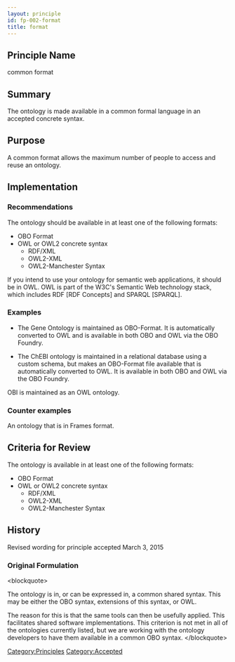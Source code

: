 ```yaml
---
layout: principle
id: fp-002-format
title: format
---
```


Principle Name
--------------

common format

Summary
-------

The ontology is made available in a common formal language in an
accepted concrete syntax.

Purpose
-------

A common format allows the maximum number of people to access and reuse
an ontology.

Implementation
--------------

### Recommendations

The ontology should be available in at least one of the following
formats:

-   OBO Format
-   OWL or OWL2 concrete syntax
    -   RDF/XML
    -   OWL2-XML
    -   OWL2-Manchester Syntax

If you intend to use your ontology for semantic web applications, it
should be in OWL. OWL is part of the W3C's Semantic Web technology
stack, which includes RDF [RDF Concepts] and SPARQL [SPARQL].

### Examples

-   The Gene Ontology is maintained as OBO-Format. It is automatically
    converted to OWL and is available in both OBO and OWL via the OBO
    Foundry.

-   The ChEBI ontology is maintained in a relational database using a
    custom schema, but makes an OBO-Format file available that is
    automatically converted to OWL. It is available in both OBO and OWL
    via the OBO Foundry.

OBI is maintained as an OWL ontology.

### Counter examples

An ontology that is in Frames format.

Criteria for Review
-------------------

The ontology is available in at least one of the following formats:

-   OBO Format
-   OWL or OWL2 concrete syntax
    -   RDF/XML
    -   OWL2-XML
    -   OWL2-Manchester Syntax

History
-------

Revised wording for principle accepted March 3, 2015

### Original Formulation

\<blockquote\>

The ontology is in, or can be expressed in, a common shared syntax. This
may be either the OBO syntax, extensions of this syntax, or OWL.

The reason for this is that the same tools can then be usefully applied.
This facilitates shared software implementations. This criterion is not
met in all of the ontologies currently listed, but we are working with
the ontology developers to have them available in a common OBO syntax.
\</blockquote\>

<Category:Principles> <Category:Accepted>
